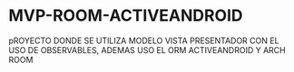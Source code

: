 # MVP-ROOM-ACTIVEANDROID
pROYECTO DONDE SE UTILIZA MODELO VISTA PRESENTADOR CON EL USO DE OBSERVABLES, ADEMAS USO EL ORM ACTIVEANDROID Y ARCH ROOM

